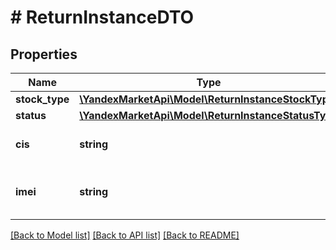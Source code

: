 # # ReturnInstanceDTO

## Properties

Name | Type | Description | Notes
------------ | ------------- | ------------- | -------------
**stock_type** | [**\YandexMarketApi\Model\ReturnInstanceStockType**](ReturnInstanceStockType.md) |  | [optional]
**status** | [**\YandexMarketApi\Model\ReturnInstanceStatusType**](ReturnInstanceStatusType.md) |  | [optional]
**cis** | **string** | Контрольный идентификационный знак. | [optional]
**imei** | **string** | Международный идентификатор мобильного оборудования. | [optional]

[[Back to Model list]](../../README.md#models) [[Back to API list]](../../README.md#endpoints) [[Back to README]](../../README.md)
